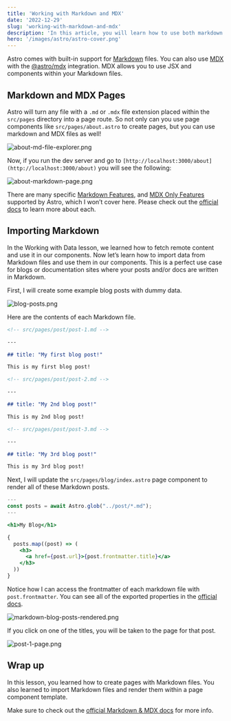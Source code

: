 ```yaml
---
title: 'Working with Markdown and MDX'
date: '2022-12-29'
slug: 'working-with-markdown-and-mdx'
description: 'In this article, you will learn how to use both markdown and MDX files in Astro.'
hero: '/images/astro/astro-cover.png'
---
```


Astro comes with built-in support for [Markdown](https://daringfireball.net/projects/markdown/) files. You can also use [MDX](https://mdxjs.com/) with the [@astro/mdx](https://docs.astro.build/en/guides/integrations-guide/mdx/) integration. MDX allows you to use JSX and components within your Markdown files.

## Markdown and MDX Pages

Astro will turn any file with a `.md` or `.mdx` file extension placed within the `src/pages` directory into a page route. So not only can you use page components like `src/pages/about.astro` to create pages, but you can use markdown and MDX files as well!

![about-md-file-explorer.png](/images/astro/working-with-markdown-and-mdx/about-md-file-explorer.webp)

Now, if you run the dev server and go to `[http://localhost:3000/about](http://localhost:3000/about)` you will see the following:

![about-markdown-page.png](/images/astro/working-with-markdown-and-mdx/about-markdown-page.webp)

There are many specific [Markdown Features](https://docs.astro.build/en/guides/markdown-content/#markdown-features), and [MDX Only Features](https://docs.astro.build/en/guides/markdown-content/#mdx-only-features) supported by Astro, which I won’t cover here. Please check out the [official docs](https://docs.astro.build/en/guides/markdown-content/) to learn more about each.

## Importing Markdown

In the Working with Data lesson, we learned how to fetch remote content and use it in our components. Now let’s learn how to import data from Markdown files and use them in our components. This is a perfect use case for blogs or documentation sites where your posts and/or docs are written in Markdown.

First, I will create some example blog posts with dummy data.

![blog-posts.png](/images/astro/working-with-markdown-and-mdx/blog-posts.webp)

Here are the contents of each Markdown file.

```markdown
<!-- src/pages/post/post-1.md -->

---

## title: "My first blog post!"

This is my first blog post!
```

```markdown
<!-- src/pages/post/post-2.md -->

---

## title: "My 2nd blog post!"

This is my 2nd blog post!
```

```markdown
<!-- src/pages/post/post-3.md -->

---

## title: "My 3rd blog post!"

This is my 3rd blog post!
```

Next, I will update the `src/pages/blog/index.astro` page component to render all of these Markdown posts.

```jsx
---
const posts = await Astro.glob("../post/*.md");
---

<h1>My Blog</h1>

{
  posts.map((post) => (
    <h3>
      <a href={post.url}>{post.frontmatter.title}</a>
    </h3>
  ))
}
```

Notice how I can access the frontmatter of each markdown file with `post.frontmatter`. You can see all of the exported properties in the [official docs](https://docs.astro.build/en/guides/markdown-content/#exported-properties).

![markdown-blog-posts-rendered.png](/images/astro/working-with-markdown-and-mdx/markdown-blog-posts-rendered.webp)

If you click on one of the titles, you will be taken to the page for that post.

![post-1-page.png](/images/astro/working-with-markdown-and-mdx/post-1-page.webp)

## Wrap up

In this lesson, you learned how to create pages with Markdown files. You also learned to import Markdown files and render them within a page component template.

Make sure to check out the [official Markdown & MDX docs](https://docs.astro.build/en/guides/markdown-content/) for more info.
